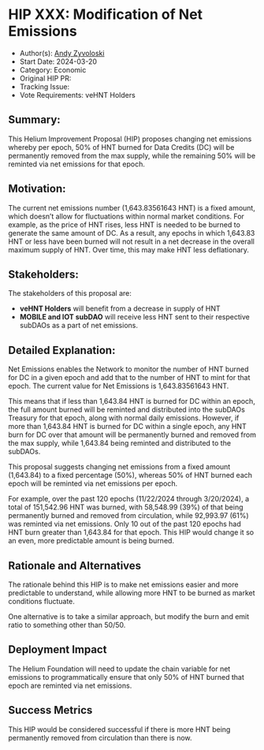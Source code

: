 # HIP XXX: Modification of Net Emissions 

- Author(s): [Andy Zyvoloski](https://github.com/heatedlime) 
- Start Date: 2024-03-20
- Category: Economic
- Original HIP PR: 
- Tracking Issue:
- Vote Requirements: veHNT Holders

## Summary:
This Helium Improvement Proposal (HIP) proposes changing net emissions whereby per epoch, 50% of HNT burned for Data Credits (DC) will be permanently removed from the max supply, while the remaining 50% will be reminted via net emissions for that epoch. 


## Motivation:
The current net emissions number (1,643.83561643 HNT) is a fixed amount, which doesn’t allow for fluctuations within normal market conditions. For example, as the price of HNT rises, less HNT is needed to be burned to generate the same amount of DC. As a result, any epochs in which 1,643.83 HNT or less have been burned will not result in a net decrease in the overall maximum supply of HNT. Over time, this may make HNT less deflationary.

## Stakeholders:
The stakeholders of this proposal are:

- **veHNT Holders** will benefit from a decrease in supply of HNT
- **MOBILE and IOT subDAO** will receive less HNT sent to their respective subDAOs as a part of net emissions. 


## Detailed Explanation:
Net Emissions enables the Network to monitor the number of HNT burned for DC in a given epoch and add that to the number of HNT to mint for that epoch. The current value for Net Emissions is 1,643.83561643 HNT.

This means that if less than 1,643.84 HNT is burned for DC within an epoch, the full amount burned will be reminted and distributed into the subDAOs Treasury for that epoch, along with normal daily emissions. However, if more than 1,643.84 HNT is burned for DC within a single epoch, any HNT burn for DC over that amount will be permanently burned and removed from the max supply, while 1,643.84 being reminted and distributed to the subDAOs. 

This proposal suggests changing net emissions from a fixed amount (1,643.84) to a fixed percentage (50%), whereas 50% of HNT burned each epoch will be reminted via net emissions per epoch.

For example, over the past 120 epochs (11/22/2024 through 3/20/2024), a total of 151,542.96 HNT was burned, with 58,548.99 (39%) of that being permanently burned and removed from circulation, while 92,993.97 (61%) was reminted via net emissions. Only 10 out of the past 120 epochs had HNT burn greater than 1,643.84 for that epoch. This HIP would change it so an even, more predictable amount is being burned.


## Rationale and Alternatives
The rationale behind this HIP is to make net emissions easier and more predictable to understand, while allowing more HNT to be burned as market conditions fluctuate. 

One alternative is to take a similar approach, but modify the burn and emit ratio to something other than 50/50.

## Deployment Impact
The Helium Foundation will need to update the chain variable for net emissions to programmatically ensure that only 50% of HNT burned that epoch are reminted via net emissions. 

## Success Metrics
This HIP would be considered successful if there is more HNT being permanently removed from circulation than there is now. 



